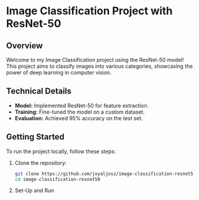 # Image Classification Project with ResNet-50

## Overview
Welcome to my Image Classification project using the ResNet-50 model! This project aims to classify images into various categories, showcasing the power of deep learning in computer vision.

## Technical Details
- **Model:** Implemented ResNet-50 for feature extraction.
- **Training:** Fine-tuned the model on a custom dataset.
- **Evaluation:** Achieved 95% accuracy on the test set.

## Getting Started
To run the project locally, follow these steps:

1. Clone the repository:
   ```bash
   git clone https://github.com/joyaljosz/image-classification-resnet50.git
   cd image-classification-resnet50
2. Set-Up and Run
